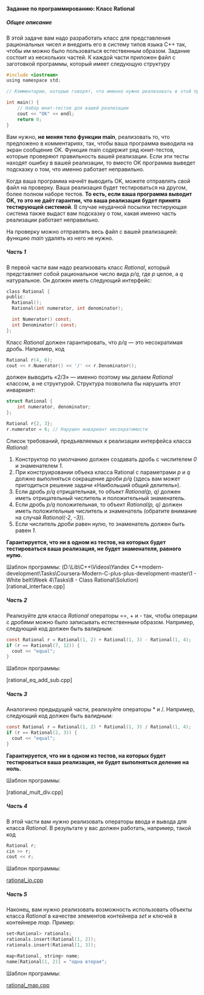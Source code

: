 #### Задание по программированию: Класс Rational ####

##### Общее описание #####
В этой задаче вам надо разработать класс для представления рациональных чисел
и внедрить его в систему типов языка С++ так,
чтобы им можно было пользоваться естественным образом.
Задание состоит из нескольких частей.
К каждой части приложен файл с заготовкой программы, который имеет следующую структуру
```objectivec
#include <iostream>
using namespace std;

// Комментарии, которые говорят, что именно нужно реализовать в этой программе

int main() {
    // Набор юнит-тестов для вашей реализации
    cout << "OK" << endl;
    return 0;
}
```
Вам нужно, **не меняя тело функции main**, реализовать то, что предложено в комментариях,
так, чтобы ваша программа выводила на экран сообщение OK.
Функция main содержит ряд юнит-тестов, которые проверяют правильность вашей реализации.
Если эти тесты находят ошибку в вашей реализации, то вместо OK программа выведет подсказку о том,
что именно работает неправильно.

Когда ваша программа начнёт выводить OK, можете отправлять свой файл на проверку.
Ваша реализация будет тестироваться на другом, более полном наборе тестов.
**То есть, если ваша программа выводит OK, то это не даёт гарантии,
что ваша реализация будет принята тестирующей системой**.
В случае неудачной посылки тестирующая система также выдаст вам подсказку о том,
какая именно часть реализации работает неправильно.

На проверку можно отправлять весь файл с вашей реализацией: функцию *main* удалять из него не нужно.

##### Часть 1 #####
В первой части вам надо реализовать класс *Rational*,
который представляет собой рациональное число вида *p/q*, где *p* целое, а *q* натуральное.
Он должен иметь следующий интерфейс:
```objectivec
class Rational {
public:
  Rational();
  Rational(int numerator, int denominator);

  int Numerator() const;
  int Denominator() const;
};
```
Класс *Rational* должен гарантировать, что *p/q* — это несократимая дробь. Например, код
```objectivec
Rational r(4, 6);
cout << r.Numerator() << '/' << r.Denominator();
```
должен выводить «2/3» — именно поэтому мы делаем *Rational* классом, а не структурой.
Структура позволила бы нарушить этот инвариант:
```objectivec
struct Rational {
    int numerator, denominator;
};

Rational r{2, 3};
r.numerator = 6; // Нарушен инвариант несократимости
```

Список требований, предъявляемых к реализации интерфейса класса *Rational*:

1. Конструктор по умолчанию должен создавать дробь с числителем *0* и знаменателем *1*.
2. При конструировании объека класса Rational с параметрами *p* и *q* должно выполняться сокращение дроби *p/q*
(здесь вам может пригодиться решение задачи «Наибольший общий делитель»).
3. Если дробь *p/q* отрицательная, то объект *Rational(p, q)* должен иметь отрицательный числитель и положительный знаменатель.
4. Если дробь *p/q* положительная, то объект *Rational(p, q)* должен иметь положительные числитель и знаменатель (обратите внимание на случай *Rational(-2, -3)*).
5. Если числитель дроби равен нулю, то знаменатель должен быть равен *1*.

**Гарантируется, что ни в одном из тестов, на которых будет тестироваться ваша реализация, не будет знаменателя, равного нулю.**

Шаблон программы:
(D:\Lib\C++\Videos\Yandex C++modern-development\Tasks\Coursera-Modern-C-plus-plus-development-master\1 - White belt\Week 4\Tasks\8 - Class Rational\Solution\)
[rational_interface.cpp]

##### Часть 2 #####
Реализуйте для класса *Rational* операторы ==, + и - так,
чтобы операции с дробями можно было записывать естественным образом.
Например, следующий код должен быть валидным:
```objectivec
const Rational r = Rational(1, 2) + Rational(1, 3) - Rational(1, 4);
if (r == Rational(7, 12)) {
  cout << "equal";
}
```
Шаблон программы:

[rational_eq_add_sub.cpp]

##### Часть 3 #####
Аналогично предыдущей части, реализуйте операторы * и /. Например, следующий код должен быть валидным:
```objectivec
const Rational r = Rational(1, 2) * Rational(1, 3) / Rational(1, 4);
if (r == Rational(2, 3)) {
  cout << "equal";
}
```
**Гарантируется, что ни в одном из тестов, на которых будет тестироваться ваша реализация, не будет выполняться деление на ноль.**

Шаблон программы:

[rational_mult_div.cpp]

##### Часть 4 #####
В этой части вам нужно реализовать операторы ввода и вывода для класса *Rational*.
В результате у вас должен работать, например, такой код
```objectivec
Rational r;
cin >> r;
cout << r;
```
Шаблон программы:

[rational_io.cpp](https://github.com/VulpesCorsac/Coursera-Basics-of-C-plus-plus-development/blob/master/1%20-%20White%20belt/Week%204/Tasks/8%20-%20Class%20Rational/Solution/4%20-%20rational_io.cpp)

##### Часть 5 #####
Наконец, вам нужно реализовать возможность использовать объекты класса *Rational*
в качестве элементов контейнера *set* и ключей в контейнере *map*. Пример:
```objectivec
set<Rational> rationals;
rationals.insert(Rational(1, 2));
rationals.insert(Rational(1, 3));

map<Rational, string> name;
name[Rational(1, 2)] = "одна вторая";
```
Шаблон программы:

[rational_map.cpp](https://github.com/VulpesCorsac/Coursera-Basics-of-C-plus-plus-development/blob/master/1%20-%20White%20belt/Week%204/Tasks/8%20-%20Class%20Rational/Solution/5%20-%20rational_map.cpp)
